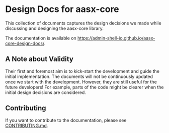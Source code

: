 # Design Docs for aasx-core

This collection of documents captures the design decisions we made while discussing and designing the aasx-core library.

The documentation is available on https://admin-shell-io.github.io/aasx-core-design-docs/.

## A Note about Validity

Their first and foremost aim is to kick-start the development and guide the initial implementation.
The documents will not be continuously updated once we start with the development.
However, they are still useful for the future developers!
For example, parts of the code might be clearer when the initial design decisions are considered.

## Contributing

If you want to contribute to the documentation, please see [CONTRIBUTING.md].

[CONTRIBUTING.md]: CONTRIBUTING.md
